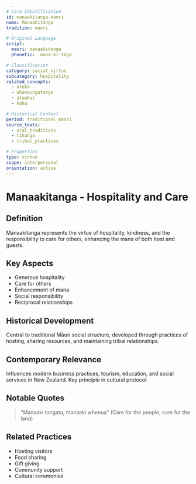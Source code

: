 ```yaml
---
# Core Identification
id: manaakitanga-maori
name: Manaakitanga
tradition: maori

# Original Language
script:
  maori: manaakitanga
  phonetic: ˌmanaːkiˈtaŋa

# Classification
category: social_virtue
subcategory: hospitality
related_concepts:
  - aroha
  - whanaungatanga
  - atawhai
  - koha

# Historical Context
period: traditional_maori
source_texts:
  - oral_traditions
  - tikanga
  - tribal_practices

# Properties
type: virtue
scope: interpersonal
orientation: active
---
```


# Manaakitanga - Hospitality and Care

## Definition
Manaakitanga represents the virtue of hospitality, kindness, and the responsibility to care for others, enhancing the mana of both host and guests.

## Key Aspects
- Generous hospitality
- Care for others
- Enhancement of mana
- Social responsibility
- Reciprocal relationships

## Historical Development
Central to traditional Māori social structure, developed through practices of hosting, sharing resources, and maintaining tribal relationships.

## Contemporary Relevance
Influences modern business practices, tourism, education, and social services in New Zealand. Key principle in cultural protocol.

## Notable Quotes
> "Manaaki tangata, manaaki whenua"
> (Care for the people, care for the land)

## Related Practices
- Hosting visitors
- Food sharing
- Gift giving
- Community support
- Cultural ceremonies